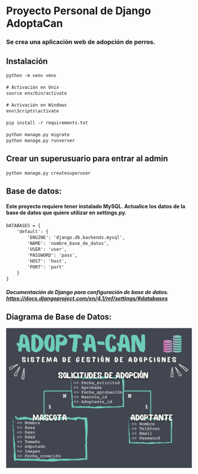 # Proyecto Personal de Django AdoptaCan 


### Se crea una aplicación web de adopción de perros.


## Instalación
~~~
python -m venv venv

# Activación en Unix
source env/bin/activate

# Activación en Windows
env\Scripts\activate

pip install -r requirements.txt

python manage.py migrate
python manage.py runserver
~~~

## Crear un superusuario para entrar al admin

~~~
python manage.py createsuperuser
~~~

## Base de datos: 
#### Este proyecto requiere tener instalado MySQL. Actualice los datos de la base de datos que quiere utilizar en settings.py.

~~~
DATABASES = {
    'default': {
        'ENGINE': 'django.db.backends.mysql',
        'NAME': 'nombre_base_de_datos',
        'USER': 'user',
        'PASSWORD': 'pass',
        'HOST': 'host',
        'PORT': 'port'
    }
}
~~~

##### Documentación de Django para configuración de base de datos. https://docs.djangoproject.com/en/4.1/ref/settings/#databases

## Diagrama de Base de Datos: 

![Base de Datos](adoptacan_database.png)

